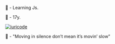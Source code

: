 🛒 - Learning Js.  
              
 🔑 - 17y. 

[![iuricode](https://github-readme-stats.vercel.app/api/top-langs/?username=mastiico&hide=html&layout=compact&theme=dark)](https://github.com/iuricode/)

 
🤪 - "Moving in silence don’t mean it’s movin’ slow"                       



